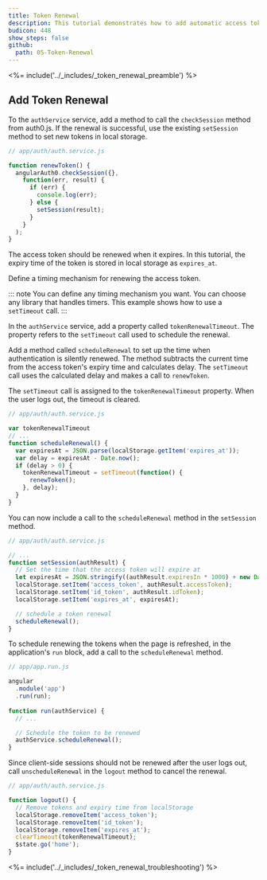 ```yaml
---
title: Token Renewal
description: This tutorial demonstrates how to add automatic access token renewal to an application with Auth0.
budicon: 448
show_steps: false
github:
  path: 05-Token-Renewal
---
```

<%= include('../_includes/_token_renewal_preamble') %>

## Add Token Renewal

To the `authService` service, add a method  to call the `checkSession` method from auth0.js. If the renewal is successful, use the existing `setSession` method to set new tokens in local storage.

```js
// app/auth/auth.service.js

function renewToken() {
  angularAuth0.checkSession({},
    function(err, result) {
      if (err) {
        console.log(err);
      } else {
        setSession(result);
      }
    }
  );
}
```

The access token should be renewed when it expires. In this tutorial, the expiry time of the token is stored in local storage as `expires_at`.

Define a timing mechanism for renewing the access token. 

::: note
You can define any timing mechanism you want. You can choose any library that handles timers. This example shows how to use a `setTimeout` call. 
:::

In the `authService` service, add a property called `tokenRenewalTimeout`. The property refers to the `setTimeout` call used to schedule the renewal.

Add a method called `scheduleRenewal` to set up the time when authentication is silently renewed.
The method subtracts the current time from the access token's expiry time and calculates delay. 
The `setTimeout` call uses the calculated delay and makes a call to `renewToken`.

The `setTimeout` call is assigned to the `tokenRenewalTimeout` property. When the user logs out, the timeout is cleared. 

```js
// app/auth/auth.service.js

var tokenRenewalTimeout
// ...
function scheduleRenewal() {
  var expiresAt = JSON.parse(localStorage.getItem('expires_at'));
  var delay = expiresAt - Date.now();
  if (delay > 0) {
    tokenRenewalTimeout = setTimeout(function() {
      renewToken();
    }, delay);
  }
}
```

You can now include a call to the `scheduleRenewal` method in the `setSession` method.

```js
// app/auth/auth.service.js

// ...
function setSession(authResult) {
  // Set the time that the access token will expire at
  let expiresAt = JSON.stringify((authResult.expiresIn * 1000) + new Date().getTime());
  localStorage.setItem('access_token', authResult.accessToken);
  localStorage.setItem('id_token', authResult.idToken);
  localStorage.setItem('expires_at', expiresAt);

  // schedule a token renewal
  scheduleRenewal();
}
```

To schedule renewing the tokens when the page is refreshed, in the application's `run` block, add a call to the `scheduleRenewal` method.

```js
// app/app.run.js

angular
  .module('app')
  .run(run);
  
function run(authService) {
  // ...

  // Schedule the token to be renewed
  authService.scheduleRenewal();
}
```

Since client-side sessions should not be renewed after the user logs out, call `unscheduleRenewal` in the `logout` method to cancel the renewal.

```js
// app/auth/auth.service.js

function logout() {
  // Remove tokens and expiry time from localStorage
  localStorage.removeItem('access_token');
  localStorage.removeItem('id_token');
  localStorage.removeItem('expires_at');
  clearTimeout(tokenRenewalTimeout);
  $state.go('home');
}
```

<%= include('../_includes/_token_renewal_troubleshooting') %>
